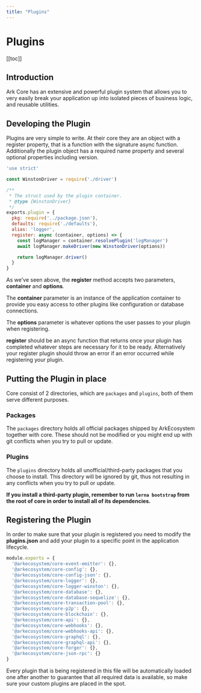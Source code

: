 ```yaml
---
title: "Plugins"
---
```


# Plugins

[[toc]]

## Introduction

Ark Core has an extensive and powerful plugin system that allows you to very easily break your application up into isolated pieces of business logic, and reusable utilities.

## Developing the Plugin

Plugins are very simple to write. At their core they are an object with a register property, that is a function with the signature async function. Additionally the plugin object has a required name property and several optional properties including version.

```js
'use strict'

const WinstonDriver = require('./driver')

/**
 * The struct used by the plugin container.
 * @type {WinstonDriver}
 */
exports.plugin = {
  pkg: require('../package.json'),
  defaults: require('./defaults'),
  alias: 'logger',
  register: async (container, options) => {
    const logManager = container.resolvePlugin('logManager')
    await logManager.makeDriver(new WinstonDriver(options))

    return logManager.driver()
  }
}
```

As we've seen above, the **register** method accepts two parameters, **container** and **options**.

The **container** parameter is an instance of the application container to provide you easy access to other plugins like configuration or database connections.

The **options** parameter is whatever options the user passes to your plugin when registering.

**register** should be an async function that returns once your plugin has completed whatever steps are necessary for it to be ready. Alternatively your register plugin should throw an error if an error occurred while registering your plugin.

## Putting the Plugin in place

Core consist of 2 directories, which are `packages` and `plugins`, both of them serve different purposes.

### Packages

The `packages` directory holds all official packages shipped by ArkEcosystem together with core. These should not be modified or you might end up with git conflicts when you try to pull or update.

### Plugins

The `plugins` directory holds all unofficial/third-party packages that you choose to install. This directory will be ignored by git, thus not resulting in any conflicts when you try to pull or update.

**If you install a third-party plugin, remember to run `lerna bootstrap` from the root of core in order to install all of its dependencies.**

## Registering the Plugin

In order to make sure that your plugin is registered you need to modify the **plugins.json** and add your plugin to a specific point in the application lifecycle.

```js
module.exports = {
  '@arkecosystem/core-event-emitter': {},
  '@arkecosystem/core-config': {},
  '@arkecosystem/core-config-json': {},
  '@arkecosystem/core-logger': {},
  '@arkecosystem/core-logger-winston': {},
  '@arkecosystem/core-database': {},
  '@arkecosystem/core-database-sequelize': {},
  '@arkecosystem/core-transaction-pool': {},
  '@arkecosystem/core-p2p': {},
  '@arkecosystem/core-blockchain': {},
  '@arkecosystem/core-api': {},
  '@arkecosystem/core-webhooks': {},
  '@arkecosystem/core-webhooks-api': {},
  '@arkecosystem/core-graphql': {},
  '@arkecosystem/core-graphql-api': {},
  '@arkecosystem/core-forger': {},
  '@arkecosystem/core-json-rpc': {}
}
```

Every plugin that is being registered in this file will be automatically loaded one after another to guarantee that all required data is available, so make sure your custom plugins are placed in the spot.
